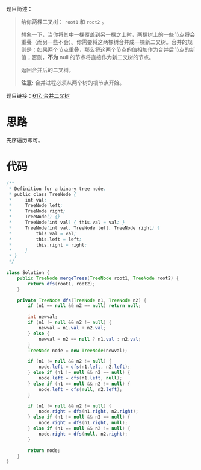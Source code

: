 题目简述：

> 给你两棵二叉树： `root1` 和 `root2` 。
>
> 想象一下，当你将其中一棵覆盖到另一棵之上时，两棵树上的一些节点将会重叠（而另一些不会）。你需要将这两棵树合并成一棵新二叉树。合并的规则是：如果两个节点重叠，那么将这两个节点的值相加作为合并后节点的新值；否则，**不为** null 的节点将直接作为新二叉树的节点。
>
> 返回合并后的二叉树。
>
> **注意:** 合并过程必须从两个树的根节点开始。

题目链接：[617. 合并二叉树](https://leetcode.cn/problems/merge-two-binary-trees/)

# 思路

先序遍历即可。

# 代码

```java
/**
 * Definition for a binary tree node.
 * public class TreeNode {
 *     int val;
 *     TreeNode left;
 *     TreeNode right;
 *     TreeNode() {}
 *     TreeNode(int val) { this.val = val; }
 *     TreeNode(int val, TreeNode left, TreeNode right) {
 *         this.val = val;
 *         this.left = left;
 *         this.right = right;
 *     }
 * }
 */

class Solution {
    public TreeNode mergeTrees(TreeNode root1, TreeNode root2) {
        return dfs(root1, root2);
    }

    private TreeNode dfs(TreeNode n1, TreeNode n2) {
        if (n1 == null && n2 == null) return null;

        int newval;
        if (n1 != null && n2 != null) {
            newval = n1.val + n2.val;
        } else {
            newval = n2 == null ? n1.val : n2.val;
        }
        TreeNode node = new TreeNode(newval);

        if (n1 != null && n2 != null) {
            node.left = dfs(n1.left, n2.left);
        } else if (n1 != null && n2 == null) {
            node.left = dfs(n1.left, null);
        } else if (n1 == null && n2 != null) {
            node.left = dfs(null, n2.left);
        }

        if (n1 != null && n2 != null) {
            node.right = dfs(n1.right, n2.right);
        } else if (n1 != null && n2 == null) {
            node.right = dfs(n1.right, null);
        } else if (n1 == null && n2 != null) {
            node.right = dfs(null, n2.right);
        }

        return node;
    }
}
```

